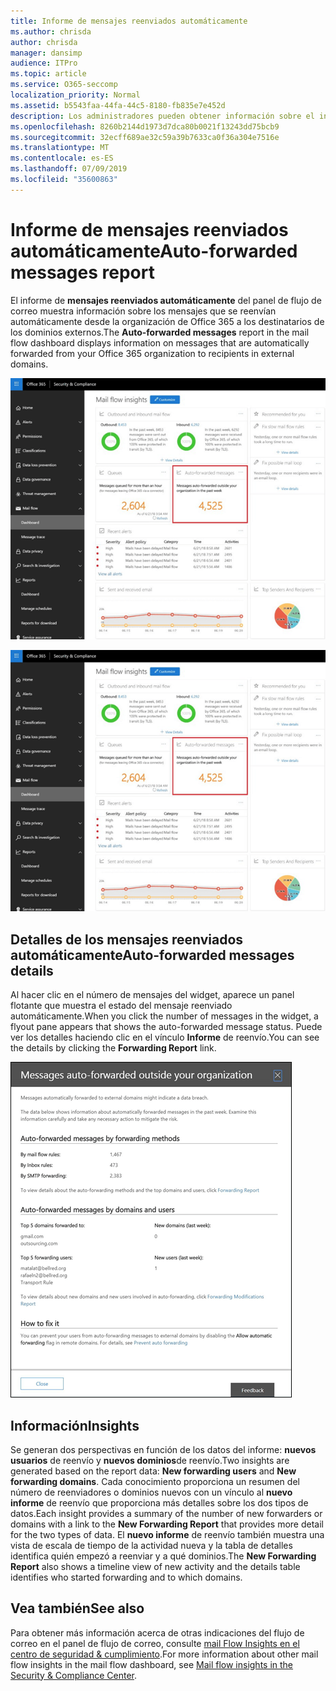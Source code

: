 ```yaml
---
title: Informe de mensajes reenviados automáticamente
ms.author: chrisda
author: chrisda
manager: dansimp
audience: ITPro
ms.topic: article
ms.service: O365-seccomp
localization_priority: Normal
ms.assetid: b5543faa-44fa-44c5-8180-fb835e7e452d
description: Los administradores pueden obtener información sobre el informe de mensajes reenviados automáticamente en el panel de flujo de correo en el centro de seguridad & cumplimiento de Office 365.
ms.openlocfilehash: 8260b2144d1973d7dca80b0021f13243dd75bcb9
ms.sourcegitcommit: 32ecff689ae32c59a39b7633ca0f36a304e7516e
ms.translationtype: MT
ms.contentlocale: es-ES
ms.lasthandoff: 07/09/2019
ms.locfileid: "35600863"
---
```

# <a name="auto-forwarded-messages-report"></a><span data-ttu-id="16bb4-103">Informe de mensajes reenviados automáticamente</span><span class="sxs-lookup"><span data-stu-id="16bb4-103">Auto-forwarded messages report</span></span>

<span data-ttu-id="16bb4-104">El informe de **mensajes reenviados automáticamente** del panel de flujo de correo muestra información sobre los mensajes que se reenvían automáticamente desde la organización de Office 365 a los destinatarios de los dominios externos.</span><span class="sxs-lookup"><span data-stu-id="16bb4-104">The **Auto-forwarded messages** report in the mail flow dashboard displays information on messages that are automatically forwarded from your Office 365 organization to recipients in external domains.</span></span>

![Los mensajes de reenvío automático Insight en el centro de seguridad & cumplimiento de Office 365](media/8bc2600b-71c3-4b37-b4d0-9435fe0cfc8d.png)

![El informe de mensajes reenviados automáticamente del panel del flujo de correo en el centro de seguridad & cumplimiento de Office 365](media/8bc2600b-71c3-4b37-b4d0-9435fe0cfc8d.png)

## <a name="auto-forwarded-messages-details"></a><span data-ttu-id="16bb4-107">Detalles de los mensajes reenviados automáticamente</span><span class="sxs-lookup"><span data-stu-id="16bb4-107">Auto-forwarded messages details</span></span>

<span data-ttu-id="16bb4-108">Al hacer clic en el número de mensajes del widget, aparece un panel flotante que muestra el estado del mensaje reenviado automáticamente.</span><span class="sxs-lookup"><span data-stu-id="16bb4-108">When you click the number of messages in the widget, a flyout pane appears that shows the auto-forwarded message status.</span></span> <span data-ttu-id="16bb4-109">Puede ver los detalles haciendo clic en el vínculo **Informe** de reenvío.</span><span class="sxs-lookup"><span data-stu-id="16bb4-109">You can see the details by clicking the **Forwarding Report** link.</span></span>

![El control flotante detalles del informe de mensajes reenviados automáticamente en el centro de seguridad & cumplimiento de Office 365](media/87d0fb1e-d2ef-4901-b17c-ec32d23a539e.png)

## <a name="insights"></a><span data-ttu-id="16bb4-111">Información</span><span class="sxs-lookup"><span data-stu-id="16bb4-111">Insights</span></span>

<span data-ttu-id="16bb4-112">Se generan dos perspectivas en función de los datos del informe: **nuevos usuarios** de reenvío y **nuevos dominios**de reenvío.</span><span class="sxs-lookup"><span data-stu-id="16bb4-112">Two insights are generated based on the report data: **New forwarding users** and **New forwarding domains**.</span></span> <span data-ttu-id="16bb4-113">Cada conocimiento proporciona un resumen del número de reenviadores o dominios nuevos con un vínculo al **nuevo informe** de reenvío que proporciona más detalles sobre los dos tipos de datos.</span><span class="sxs-lookup"><span data-stu-id="16bb4-113">Each insight provides a summary of the number of new forwarders or domains with a link to the **New Forwarding Report** that provides more detail for the two types of data.</span></span> <span data-ttu-id="16bb4-114">El **nuevo informe** de reenvío también muestra una vista de escala de tiempo de la actividad nueva y la tabla de detalles identifica quién empezó a reenviar y a qué dominios.</span><span class="sxs-lookup"><span data-stu-id="16bb4-114">The **New Forwarding Report** also shows a timeline view of new activity and the details table identifies who started forwarding and to which domains.</span></span>

## <a name="see-also"></a><span data-ttu-id="16bb4-115">Vea también</span><span class="sxs-lookup"><span data-stu-id="16bb4-115">See also</span></span>

<span data-ttu-id="16bb4-116">Para obtener más información acerca de otras indicaciones del flujo de correo en el panel de flujo de correo, consulte [mail Flow Insights en el centro de seguridad & cumplimiento](mail-flow-insights.md).</span><span class="sxs-lookup"><span data-stu-id="16bb4-116">For more information about other mail flow insights in the mail flow dashboard, see [Mail flow insights in the Security & Compliance Center](mail-flow-insights.md).</span></span>
